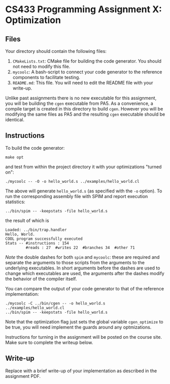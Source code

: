 # CS433 Programming Assignment X: Optimization

## Files

Your directory should contain the following files:

1. `CMakeLists.txt`: CMake file for building the code generator. You should not
   need to modify this file.
1. `mycoolc`: A bash-script to connect your code generator to the reference
   components to facilitate testing.
1. `README.md`: This file. You will need to edit the README file with your
   write-up.

Unlike past assignments there is no new executable for this assignment, you
will be building the `cgen` executable from PA5. As a convenience, a compile
target is created in this directory to build `cgen`. However you will be
modifying the same files as PA5 and the resulting `cgen` executable should be
identical.

## Instructions

To build the code generator:
```
make opt
```
and test from within the project directory it with your optimizations "turned on":
```
./mycoolc -- -O -o hello_world.s ../examples/hello_world.cl
```

The above will generate `hello_world.s` (as specified with the `-o` option). To run the corresponding assembly file
with SPIM and report execution statistics:

```
../bin/spim -- -keepstats -file hello_world.s
```

the result of which is

```
Loaded: ../bin/trap.handler
Hello, World.
COOL program successfully executed
Stats -- #instructions : 154
         #reads : 27  #writes 22  #branches 34  #other 71
```

*Note* the double dashes for both `spim` and `mycoolc`: these are required and
separate the arguments to those scripts from the arguments to the underlying
executables. In short arguments before the dashes are used to change which
executables are used, the arguments after the dashes modify the behavior of the
compiler itself.

You can compare the output of your code generator to that of the reference
implementation:

```
./mycoolc -C ../bin/cgen -- -o hello_world.s ../examples/hello_world.cl
../bin/spim -- -keepstats -file hello_world.s
```

Note that the optimization flag just sets the global variable `cgen_optimize`
to be true, you will need implement the guards around any optmizations.

Instructions for turning in the assignment will be posted on the course site.
Make sure to complete the writeup below.

## Write-up

Replace with a brief write-up of your implementation as described in the
assignment PDF.
